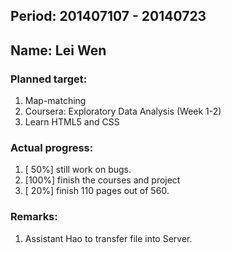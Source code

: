 ## Period: 201407107 - 20140723
## Name: Lei Wen

### Planned target: 
1.   Map-matching 
2.   Coursera: Exploratory Data Analysis (Week 1-2) 
3.   Learn HTML5 and CSS 

### Actual progress:
1.   [ 50%] still work on bugs. 
2.   [100%] finish the courses and project
3.   [ 20%] finish 110 pages out of 560. 

### Remarks:
1.   Assistant Hao to transfer file into Server.
